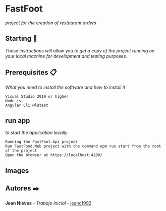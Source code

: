 # FastFoot

_project for the creation of restaurant orders_

## Starting 🚀

_These instructions will allow you to get a copy of the project running on your local machine for development and testing purposes._

## Prerequisites 📋

_What you need to install the software and how to install it_

```
Visual Studio 2019 or higher
Node js
Angular Cli @latest
```
## run app
_to start the application locally_

```
Running the FastFoot.Api project 
Run FastFood.Web project with the command npm run start from the root of the project 
Open the browser at https://localhost:4200/
```


## Images 


## Autores ✒️

**Jean Nieves** - *Trabajo Inicial* - [jeanc1992](https://github.com/jeanc1992)

